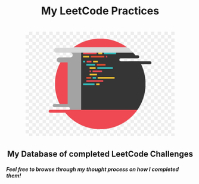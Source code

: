 <div align="center">
<h1>My LeetCode Practices</h1> 
</div>

<h1 align="center"><img width="400" src="./readme-img/code.png"></h1>

<h2 align="center">My Database of completed LeetCode Challenges</h2>
<h5>Feel free to browse through my thought process on how I completed them!</h5>
